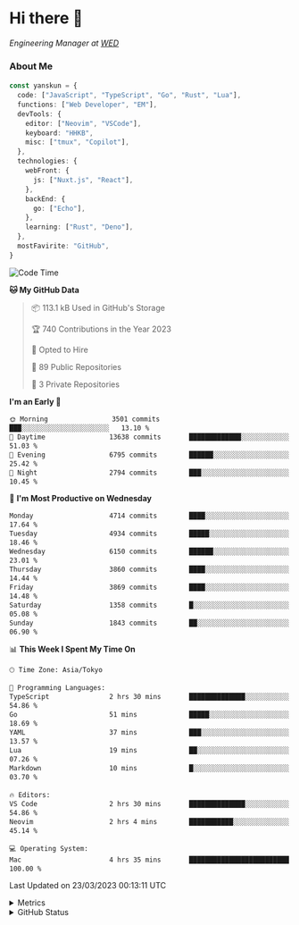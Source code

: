# Hi there&nbsp;:wave:

<!-- ![Alt text](https://spotify-recently-played-readme.vercel.app/api?user=31kynbuubkiu3r4qh4hjuaglhfay) -->

_Engineering Manager at [WED](https://github.com/wedinc)_

### About Me

```ts
const yanskun = {
  code: ["JavaScript", "TypeScript", "Go", "Rust", "Lua"],
  functions: ["Web Developer", "EM"],
  devTools: {
    editor: ["Neovim", "VSCode"],
    keyboard: "HHKB",
    misc: ["tmux", "Copilot"],
  },
  technologies: {
    webFront: {
      js: ["Nuxt.js", "React"],
    },
    backEnd: {
      go: ["Echo"],
    },
    learning: ["Rust", "Deno"],
  },
  mostFavirite: "GitHub",
}
```

<!--START_SECTION:waka-->
![Code Time](http://img.shields.io/badge/Code%20Time-224%20hrs%2043%20mins-blue)

**🐱 My GitHub Data** 

> 📦 113.1 kB Used in GitHub's Storage 
 > 
> 🏆 740 Contributions in the Year 2023
 > 
> 💼 Opted to Hire
 > 
> 📜 89 Public Repositories 
 > 
> 🔑 3 Private Repositories 
 > 
**I'm an Early 🐤** 

```text
🌞 Morning                3501 commits        ███░░░░░░░░░░░░░░░░░░░░░░   13.10 % 
🌆 Daytime                13638 commits       █████████████░░░░░░░░░░░░   51.03 % 
🌃 Evening                6795 commits        ██████░░░░░░░░░░░░░░░░░░░   25.42 % 
🌙 Night                  2794 commits        ███░░░░░░░░░░░░░░░░░░░░░░   10.45 % 
```
📅 **I'm Most Productive on Wednesday** 

```text
Monday                   4714 commits        ████░░░░░░░░░░░░░░░░░░░░░   17.64 % 
Tuesday                  4934 commits        █████░░░░░░░░░░░░░░░░░░░░   18.46 % 
Wednesday                6150 commits        ██████░░░░░░░░░░░░░░░░░░░   23.01 % 
Thursday                 3860 commits        ████░░░░░░░░░░░░░░░░░░░░░   14.44 % 
Friday                   3869 commits        ████░░░░░░░░░░░░░░░░░░░░░   14.48 % 
Saturday                 1358 commits        █░░░░░░░░░░░░░░░░░░░░░░░░   05.08 % 
Sunday                   1843 commits        ██░░░░░░░░░░░░░░░░░░░░░░░   06.90 % 
```


📊 **This Week I Spent My Time On** 

```text
🕑︎ Time Zone: Asia/Tokyo

💬 Programming Languages: 
TypeScript               2 hrs 30 mins       ██████████████░░░░░░░░░░░   54.86 % 
Go                       51 mins             █████░░░░░░░░░░░░░░░░░░░░   18.69 % 
YAML                     37 mins             ███░░░░░░░░░░░░░░░░░░░░░░   13.57 % 
Lua                      19 mins             ██░░░░░░░░░░░░░░░░░░░░░░░   07.26 % 
Markdown                 10 mins             █░░░░░░░░░░░░░░░░░░░░░░░░   03.70 % 

🔥 Editors: 
VS Code                  2 hrs 30 mins       ██████████████░░░░░░░░░░░   54.86 % 
Neovim                   2 hrs 4 mins        ███████████░░░░░░░░░░░░░░   45.14 % 

💻 Operating System: 
Mac                      4 hrs 35 mins       █████████████████████████   100.00 % 
```


 Last Updated on 23/03/2023 00:13:11 UTC
<!--END_SECTION:waka-->

<details>
  <summary>Metrics</summary>
  <img src="https://github.com/yanskun/yanskun/blob/main/github-metrics.svg" alt="Metrics">
</details>

<details>
  <summary>GitHub Status</summary>
  <picture>
    <source media="(prefers-color-scheme: dark)" srcset="https://raw.githubusercontent.com/yanskun/yanskun/master/profile-summary-card-output/nord_dark/0-profile-details.svg">
   <img src="https://raw.githubusercontent.com/yanskun/yanskun/master/profile-summary-card-output/default/0-profile-details.svg">
  </picture>
  <br>
  <picture>
    <source media="(prefers-color-scheme: dark)" srcset="https://raw.githubusercontent.com/yanskun/yanskun/master/profile-summary-card-output/nord_dark/1-repos-per-language.svg">
   <img src="https://raw.githubusercontent.com/yanskun/yanskun/master/profile-summary-card-output/default/1-repos-per-language.svg">
  </picture>
  <picture>
    <source media="(prefers-color-scheme: dark)" srcset="https://raw.githubusercontent.com/yanskun/yanskun/master/profile-summary-card-output/nord_dark/2-most-commit-language.svg">
   <img src="https://raw.githubusercontent.com/yanskun/yanskun/master/profile-summary-card-output/default/2-most-commit-language.svg">
  </picture>
  <br>
  <picture>
    <source media="(prefers-color-scheme: dark)" srcset="https://raw.githubusercontent.com/yanskun/yanskun/master/profile-summary-card-output/nord_dark/3-stats.svg">
   <img src="https://raw.githubusercontent.com/yanskun/yanskun/master/profile-summary-card-output/default/3-stats.svg">
  </picture>
  <picture>
    <source media="(prefers-color-scheme: dark)" srcset="https://raw.githubusercontent.com/yanskun/yanskun/master/profile-summary-card-output/nord_dark/4-productive-time.svg">
   <img src="https://raw.githubusercontent.com/yanskun/yanskun/master/profile-summary-card-output/default/4-productive-time.svg">
  </picture>
</details>
